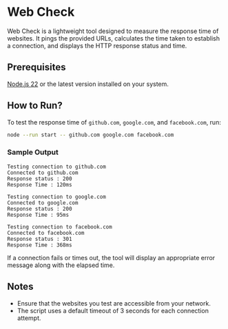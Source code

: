 # Web Check

Web Check is a lightweight tool designed to measure the response time of websites. It pings the provided URLs, calculates the time taken to establish a connection, and displays the HTTP response status and time.

## Prerequisites

[Node.js 22](https://nodejs.org/) or the latest version installed on your system.

## How to Run?

To test the response time of `github.com`, `google.com`, and `facebook.com`, run:

```bash
node --run start -- github.com google.com facebook.com
```

### Sample Output

```
Testing connection to github.com
Connected to github.com
Response status : 200
Response Time : 120ms

Testing connection to google.com
Connected to google.com
Response status : 200
Response Time : 95ms

Testing connection to facebook.com
Connected to facebook.com
Response status : 301
Response Time : 368ms
```

If a connection fails or times out, the tool will display an appropriate error message along with the elapsed time.

## Notes

- Ensure that the websites you test are accessible from your network.
- The script uses a default timeout of 3 seconds for each connection attempt.
